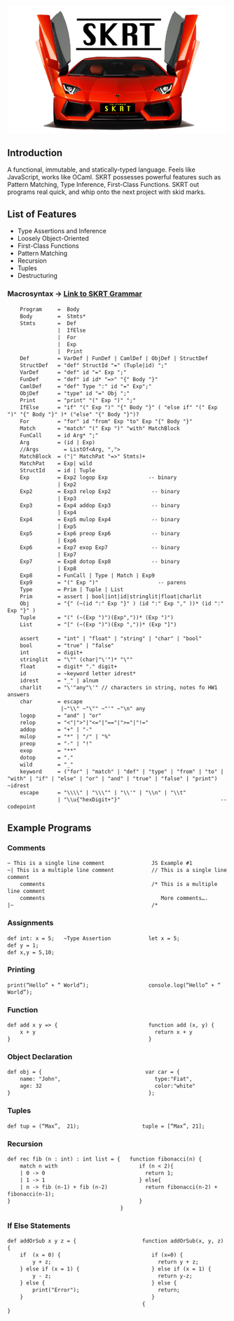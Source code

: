 ![alt text](SKRTLOGOREADME.png "Logo Title")
## Introduction
A functional, immutable, and statically-typed language. Feels like JavaScript, works like OCaml. SKRT possesses powerful features such as Pattern Matching, Type Inference, First-Class Functions. SKRT out programs real quick, and whip onto the next project with skid marks.

## List of Features

- Type Assertions and Inference
- Loosely Object-Oriented
- First-Class Functions
- Pattern Matching
- Recursion
- Tuples
- Destructuring

### Macrosyntax -> [Link to SKRT Grammar](https://github.com/ronyaguilar09/SKRT/blob/master/skrt.ohm)
```
    Program     =  Body
    Body        =  Stmts*
    Stmts       =  Def
                |  IfElse
                |  For
                |  Exp
                |  Print
    Def         = VarDef | FunDef | CamlDef | ObjDef | StructDef
    StructDef	= "def" StructId "=" (Tuple|id) ";"
    VarDef      = "def" id "=" Exp ";"
    FunDef      = "def" id id* "=>" "{" Body "}"
    CamlDef     = "def" Type ":" id "=" Exp";"
    ObjDef      = "type" id "=" Obj ";"
    Print       = "print" "(" Exp ")" ";"
    IfElse      = "if" "(" Exp ")" "{" Body "}" ( "else if" "(" Exp ")" "{" Body "}" )* ("else" "{" Body "}")?
    For         = "for" id "from" Exp "to" Exp "{" Body "}"
    Match       = "match" "(" Exp ")" "with" MatchBlock
    FunCall     = id Arg* ";"
    Arg         = (id | Exp)
    //Args        = ListOf<Arg, ",">
    MatchBlock  = ("|" MatchPat "=>" Stmts)+
    MatchPat    = Exp| wild
    StructId	= id | Tuple
    Exp         = Exp2 logop Exp             -- binary
                | Exp2
    Exp2        = Exp3 relop Exp2             -- binary
                | Exp3
    Exp3        = Exp4 addop Exp3             -- binary
                | Exp4
    Exp4        = Exp5 mulop Exp4             -- binary
                | Exp5
    Exp5        = Exp6 preop Exp6             -- binary
                | Exp6
    Exp6        = Exp7 exop Exp7              -- binary
                | Exp7
    Exp7        = Exp8 dotop Exp8             -- binary
                | Exp8
    Exp8        = FunCall | Type | Match | Exp9
    Exp9 	    = "(" Exp ")"                   -- parens
    Type		= Prim | Tuple | List
    Prim        = assert | bool|int|id|stringlit|float|charlit
    Obj         = "{" (~(id ":" Exp "}" ) (id ":" Exp "," ))* (id ":" Exp "}" )
    Tuple       = "(" (~(Exp ")")(Exp","))* (Exp ")")
    List		= "[" (~(Exp ")")(Exp ","))* (Exp "]")

    assert		= "int" | "float" | "string" | "char" | "bool"
    bool        = "true" | "false"
    int         = digit+
    stringlit   = "\"" (char|"\'")* "\""
    float       = digit* "." digit+
    id          = ~keyword letter idrest*
    idrest		= "_" | alnum
    charlit     = "\'"any"\'" // characters in string, notes fo HW1 answers
    char		= escape
    			 |~"\\" ~"\"" ~"'" ~"\n" any
    logop       = "and" | "or"
    relop       = "<"|">"|"<="|"=="|">="|"!="
    addop       = "+" | "-"
    mulop       = "*" | "/" | "%"
    preop       = "-" | "!"
    exop        = "**"
    dotop       = "."
    wild        = "_"
    keyword     = ("for" | "match" | "def" | "type" | "from" | "to" | "with" | "if" | "else" | "or" | "and" | "true" | "false" | "print") ~idrest
    escape		= "\\\\" | "\\\"" | "\\'" | "\\n" | "\\t"
    			| "\\u{"hexDigit+"}"								-- codepoint
```
## Example Programs

### Comments

```
~ This is a single line comment               JS Example #1
~| This is a multiple line comment            // This is a single line comment
    comments                                  /* This is a multiple line comment
    comments                                     More comments….
|~                                            /*
```

### Assignments

```
def int: x = 5;   ~Type Assertion            let x = 5;
def y = 1;
def x,y = 5,10;
```

### Printing
```
print(“Hello” + “ World”);                   console.log(“Hello” + “ World”);
```

### Function
```
def add x y => {                             function add (x, y) {
    x + y                                      return x + y
}                                            }
```

### Object Declaration

```
def obj = {                                 var car = {
    name: "John",                              type:"Fiat",
    age: 32                                    color:"white"
}                                            };
```

### Tuples

```
def tup = (“Max”,  21);                    tuple = [“Max”, 21];
```

### Recursion

```
def rec fib (n : int) : int list = {   function fibonacci(n) {
    match n with                          if (n < 2){        
    | 0 -> 0                                return 1;
    | 1 -> 1                              } else{
    | n -> fib (n-1) + fib (n-2)            return fibonacci(n-2) + fibonacci(n-1);
}                                         }
                                    }
```

### If Else Statements

```
def addOrSub x y z = {                     function addOrSub(x, y, z) {
    if  (x = 0) {                             if (x=0) {
        y + z;                                  return y + z;
    } else if (x = 1) {                       } else if (x = 1) {
        y - z;                                  return y-z;
    } else {                                  } else {
        print("Error");                         return;
    }                                      	  }
    									   {
}
```
